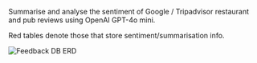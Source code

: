 Summarise and analyse the sentiment of Google / Tripadvisor restaurant and pub reviews using OpenAI GPT-4o mini.

Red tables denote those that store sentiment/summarisation info.

![Feedback DB ERD](https://github.com/user-attachments/assets/3e68a82a-91f1-4b1f-9c42-60e3b308b621)
